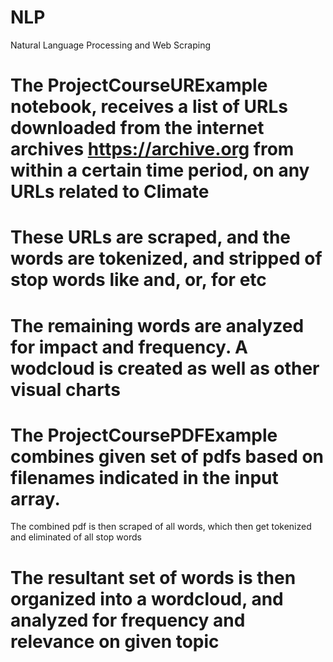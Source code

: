 # NLP
Natural Language Processing and Web Scraping
# 
# The ProjectCourseURExample notebook, receives a list of URLs downloaded from the internet archives https://archive.org from within a certain time period, on any URLs related to Climate
# These URLs are scraped, and the words are tokenized, and stripped of stop words like and, or, for etc
# The remaining words are analyzed for impact and frequency. A wodcloud is created as well as other visual charts

#
# The ProjectCoursePDFExample combines given set of pdfs based on filenames indicated in the input array.
The combined pdf is then scraped of all words, which then get tokenized and eliminated of all stop words
# The resultant set of words is then organized into a wordcloud, and analyzed for frequency and relevance on given topic
